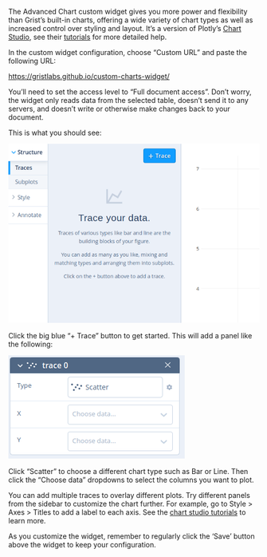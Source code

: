 The Advanced Chart custom widget gives you more power and flexibility than Grist’s built-in charts, offering a wide variety of chart types as well as increased control over styling and layout. It’s a version of Plotly’s [Chart Studio](https://chart-studio.plotly.com/), see their [tutorials](https://plotly.com/chart-studio-help/tutorials/) for more detailed help.

In the custom widget configuration, choose “Custom URL” and paste the following URL:

https://gristlabs.github.io/custom-charts-widget/

You’ll need to set the access level to “Full document access”. Don’t worry, the widget only reads data from the selected table, doesn’t send it to any servers, and doesn’t write or otherwise make changes back to your document.

This is what you should see:

![Trace your data](./images/Screenshot%20from%202023-10-06%2013-51-47.png)

Click the big blue “+ Trace” button to get started. This will add a panel like the following:

![trace 0, Type: Scatter](./images/Screenshot%20from%202023-10-06%2013-54-38.png)

Click “Scatter” to choose a different chart type such as Bar or Line. Then click the “Choose data” dropdowns to select the columns you want to plot.

You can add multiple traces to overlay different plots. Try different panels from the sidebar to customize the chart further. For example, go to Style > Axes > Titles to add a label to each axis. See the [chart studio tutorials](https://plotly.com/chart-studio-help/tutorials/) to learn more.

As you customize the widget, remember to regularly click the ‘Save’ button above the widget to keep your configuration.
